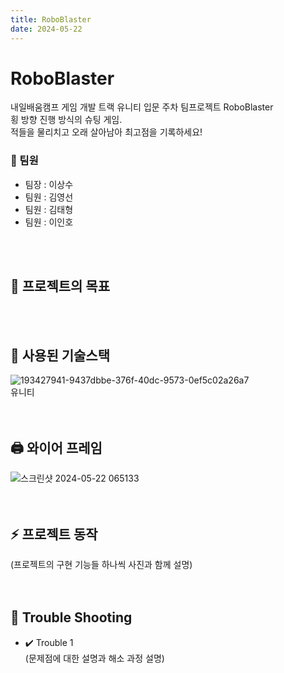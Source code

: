 ```yaml
---
title: RoboBlaster
date: 2024-05-22
---
```


# RoboBlaster
내일배움캠프 게임 개발 트랙 유니티 입문 주차 팀프로젝트 RoboBlaster  
횡 방향 진행 방식의 슈팅 게임.  
적들을 물리치고 오래 살아남아 최고점을 기록하세요!

### 👯 팀원  
- 팀장 : 이상수
- 팀원 : 김영선
- 팀원 : 김태형
- 팀원 : 이인호
<br>
<br>

## 🌱 프로젝트의 목표  

<br>
<br>

## 🔨 사용된 기술스택  
![193427941-9437dbbe-376f-40dc-9573-0ef5c02a26a7](https://github.com/NailBaumPublic/RoboBlaster/assets/105085706/a7d7da78-5b7e-406e-b170-70875339c510)  
유니티  
<br>
<br>

## 🖨️ 와이어 프레임  
![스크린샷 2024-05-22 065133](https://github.com/NailBaumPublic/RoboBlaster/assets/105085706/41aad2ba-0a60-43be-a626-3976ab2fab73)  
<br>
<br>

## ⚡ 프로젝트 동작  
(프로젝트의 구현 기능들 하나씩 사진과 함께 설명)  
<br>
<br>

## 💬 Trouble Shooting  
- ✔️ Trouble 1  
(문제점에 대한 설명과 해소 과정 설명)
<!--
**garimasingh128/garimasingh128** is a ✨ _special_ ✨ repository because its `README.md` (this file) appears on your GitHub profile.

Here are some ideas to get you started:

- 🔭 I’m currently working on ...
- 🌱 I’m currently learning ...
- 👯 I’m looking to collaborate on ...
- 🤔 I’m looking for help with ...
- 💬 Ask me about ...
- 📫 How to reach me: ...
- 😄 Pronouns: ...
- ⚡ Fun fact: ...
➡️ 🖨️ Technologies Icons

➡️ 🚍 Communication
➡️ 🧰 Version Control
➡️ 🔨 Tools
➡️ 🌐 Web Dev
➡️ ✨ UI/UX
➡️ 📜 JavaScript
➡️ ☕ Java
➡️ ©️ C/C++
➡️ 🪒 C#
➡️ 🐍 Python
➡️ 🐘 php
➡️ 💎 Ruby
➡️ 🦾 Rust
➡️ 🧮 Fortran
➡️ 🐿️ Go
➡️ ☎️ Erlang/Elixir
➡️ 🧊 Apache
➡️ 📱 Mobile Dev
➡️ 💾 Database
➡️ 🤿 DevOps
➡️ ☁️ Cloud
➡️ 🤖 AI
➡️ 🔬 Analytics
➡️ 🧪 Testing
➡️ 🎮 Game Development
➡️ 🖥️ Operating system
➡️ 🍼 How to use this icons?
➡️ 🚶 Contribution


⭐️ From `[garimasingh128](https://github.com/garimasingh128)`
